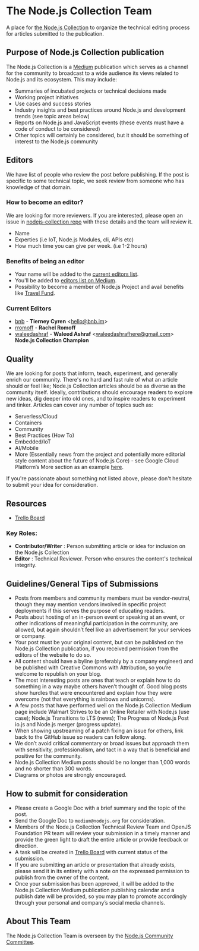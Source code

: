 # The Node.js Collection Team
A place for [the Node.js Collection](https://medium.com/the-node-js-collection) to organize the technical editing process for articles submitted to the publication.

## Purpose of Node.js Collection publication
The Node.js Collection is a [Medium](https://medium.com/) publication which serves as a channel for the community to broadcast to a wide audience its views related to Node.js and its ecosystem. This may include:

- Summaries of incubated projects or technical decisions made
- Working project initiatives
- Use cases and success stories
- Industry insights and best practices around Node.js and development trends (see topic areas below)
- Reports on Node.js and JavaScript events (these events must have a code of conduct to be considered)
- Other topics will certainly be considered, but it should be something of interest to the Node.js community

## Editors
We have list of people who review the post before publishing. If the post is specific to some technical topic, we seek review from someone who has knowledge of that domain.

### How to become an editor?
We are looking for more reviewers. If you are interested, please open an issue in [nodejs-collection repo](https://github.com/nodejs/nodejs-collection/issues) with these details and the team will review it.
- Name
- Experties (i.e IoT, Node.js Modules, cli, APIs etc)
- How much time you can give per week. (i.e 1-2 hours)

### Benefits of being an editor
- Your name will be added to the [current editors list](https://github.com/nodejs/nodejs-collection#current-editors).
- You'll be added to [editors list on Medium](https://medium.com/the-node-js-collection/about).
- Possibility to become a member of Node.js Project and avail benefits like [Travel Fund](https://github.com/nodejs/admin#travel-fund).

### Current Editors
* [bnb] - **Tierney Cyren** &lt;hello@bnb.im&gt;
* [rromoff] - **Rachel Romoff**
* [waleedashraf] - **Waleed Ashraf** &lt;waleedashrafhere@gmail.com&gt; **Node.js Collection Champion**

## Quality
We are looking for posts that inform, teach, experiment, and generally enrich our community. There's no hard and fast rule of what an article should or feel like; Node.js Collection articles should be as diverse as the community itself. Ideally, contributions should encourage readers to explore new ideas, dig deeper into old ones, and to inspire readers to experiment and tinker. Articles can cover any number of topics such as:

- Serverless/Cloud
- Containers
- Community
- Best Practices (How To)
- Embedded/IoT
- AI/Mobile
- More (Essentially news from the project and potentially more editorial style content about the future of Node.js Core) - see Google Cloud Platform’s More section as an example [here](https://cloudplatform.googleblog.com).

If you're passionate about something not listed above, please don't hesitate to submit your idea for consideration.

## Resources
* [Trello Board](https://trello.com/b/M9VUQl9S/nodejs-collection)

### Key Roles:
- **Contributor/Writer** : Person submitting article or idea for inclusion on the Node.js Collection
- **Editor** : Technical Reviewer. Person who ensures the content's technical integrity.

## Guidelines/General Tips of Submissions

- Posts from members and community members must be vendor-neutral, though they may mention vendors involved in specific project deployments if this serves the purpose of educating readers.
- Posts about hosting of an in-person event or speaking at an event, or other indications of meaningful participation in the community, are allowed, but again shouldn’t feel like an advertisement for your services or company.
- Your post must be your original content, but can be published on the Node.js Collection publication, if you received permission from the editors of the website to do so.
- All content should have a byline (preferably by a company engineer) and be published with Creative Commons with Attribution, so you’re welcome to republish on your blog.
- The most interesting posts are ones that teach or explain how to do something in a way maybe others haven’t thought of. Good blog posts show hurdles that were encountered and explain how they were overcome (not that everything is rainbows and unicorns).
- A few posts that have performed well on the Node.js Collection Medium page include Walmart Strives to be an Online Retailer with Node.js (use case); Node.js Transitions to LTS (news); The Progress of Node.js Post io.js and Node.js merger (progress update).
- When showing upstreaming of a patch fixing an issue for others, link back to the GitHub issue so readers can follow along.
- We don’t avoid critical commentary or broad issues but approach them with sensitivity, professionalism, and tact in a way that is beneficial and positive for the community.
- Node.js Collection Medium posts should be no longer than 1,000 words and no shorter than 300 words.
- Diagrams or photos are strongly encouraged.

## How to submit for consideration

- Please create a Google Doc with a brief summary and the topic of the post.
- Send the Google Doc to `medium@nodejs.org` for consideration.
- Members of the Node.js Collection Technical Review Team and OpenJS Foundation PR team will review your submission in a timely manner and provide the green light to draft the entire article or provide feedback or direction.
- A task will be created in [Trello Board](https://trello.com/b/M9VUQl9S/nodejs-collection) with current status of the submission.
- If you are submitting an article or presentation that already exists, please send it in its entirety with a note on the expressed permission to publish from the owner of the content.
- Once your submission has been approved, it will be added to the Node.js Collection Medium publication publishing calendar and a publish date will be provided, so you may plan to promote accordingly through your personal and company’s social media channels.

## About This Team
The Node.js Collection Team is overseen by the [Node.js Community Committee](https://github.com/nodejs/community-committee).


<!-- Source for Markdown links included in this document -->
[bnb]:              https://github.com/bnb
[rromoff]:          https://github.com/RRomoff
[waleedashraf]:     https://github.com/waleedashraf
